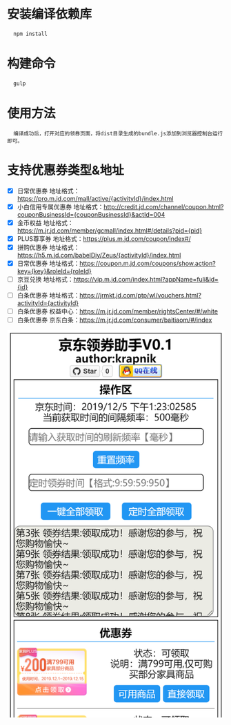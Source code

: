 # 安装编译依赖库
```sh
  npm install
```

# 构建命令
```sh
  gulp
```

# 使用方法
```
  编译成功后，打开对应的领券页面，将dist目录生成的bundle.js添加到浏览器控制台运行即可。
```


# 支持优惠券类型&地址

- [x] 日常优惠券 地址格式：https://pro.m.jd.com/mall/active/{activityId}/index.html
- [x] 小白信用专属优惠券 地址格式：http://credit.jd.com/channel/coupon.html?couponBusinessId={couponBusinessId}&actId=004
- [x] 金币权益 地址格式：https://m.jr.jd.com/member/gcmall/index.html#/details?pid={pid}
- [x] PLUS尊享券 地址格式：https://plus.m.jd.com/coupon/index#/
- [x] 拼购优惠券 地址格式：https://h5.m.jd.com/babelDiy/Zeus/{activityId}/index.html
- [x] 日常优惠券 地址格式：https://coupon.m.jd.com/coupons/show.action?key={key}&roleId={roleId}
- [ ] 京豆兑换 地址格式：https://vip.m.jd.com/index.html?appName=fuli&id={id}
- [ ] 白条优惠券 地址格式：https://jrmkt.jd.com/ptp/wl/vouchers.html?activityId={activityId}
- [ ] 白条优惠券 权益中心：https://m.jr.jd.com/member/rightsCenter/#/white
- [ ] 白条优惠券 京东白条：https://m.jr.jd.com/consumer/baitiaom/#/index

![pro.m.jd.com_mall_active](./assets/pro.m.jd.com_mall_active.png)
  

